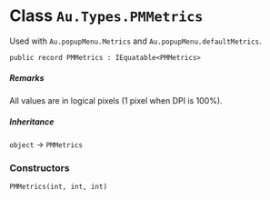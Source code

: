 # Class `Au.Types.PMMetrics`

Used with `Au.popupMenu.Metrics` and `Au.popupMenu.defaultMetrics`.

```
public record PMMetrics : IEquatable<PMMetrics>
```

##### Remarks

All values are in logical pixels (1 pixel when DPI is 100%).

##### Inheritance

`object` → `PMMetrics`

### Constructors

`PMMetrics(int, int, int)`